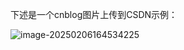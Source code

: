 ﻿下述是一个cnblog图片上传到CSDN示例：

![image-20250206164534225](https://img2023.cnblogs.com/blog/2589035/202502/2589035-20250206164939082-478730493.png)
